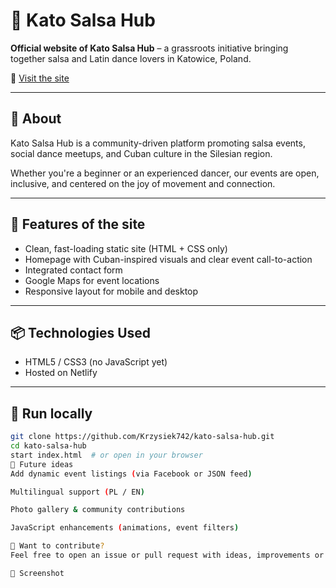 # 💃 Kato Salsa Hub

**Official website of Kato Salsa Hub** – a grassroots initiative bringing together salsa and Latin dance lovers in Katowice, Poland.

🔗 [Visit the site](https://katosalsahub.pl)

---

## 🌟 About

Kato Salsa Hub is a community-driven platform promoting salsa events, social dance meetups, and Cuban culture in the Silesian region.

Whether you're a beginner or an experienced dancer, our events are open, inclusive, and centered on the joy of movement and connection.

---

## 📌 Features of the site

- Clean, fast-loading static site (HTML + CSS only)
- Homepage with Cuban-inspired visuals and clear event call-to-action
- Integrated contact form
- Google Maps for event locations
- Responsive layout for mobile and desktop

---

## 📦 Technologies Used

- HTML5 / CSS3 (no JavaScript yet)
- Hosted on Netlify

---

## 🚀 Run locally

```bash
git clone https://github.com/Krzysiek742/kato-salsa-hub.git
cd kato-salsa-hub
start index.html  # or open in your browser
🧠 Future ideas
Add dynamic event listings (via Facebook or JSON feed)

Multilingual support (PL / EN)

Photo gallery & community contributions

JavaScript enhancements (animations, event filters)

🤝 Want to contribute?
Feel free to open an issue or pull request with ideas, improvements or feedback.

📸 Screenshot
